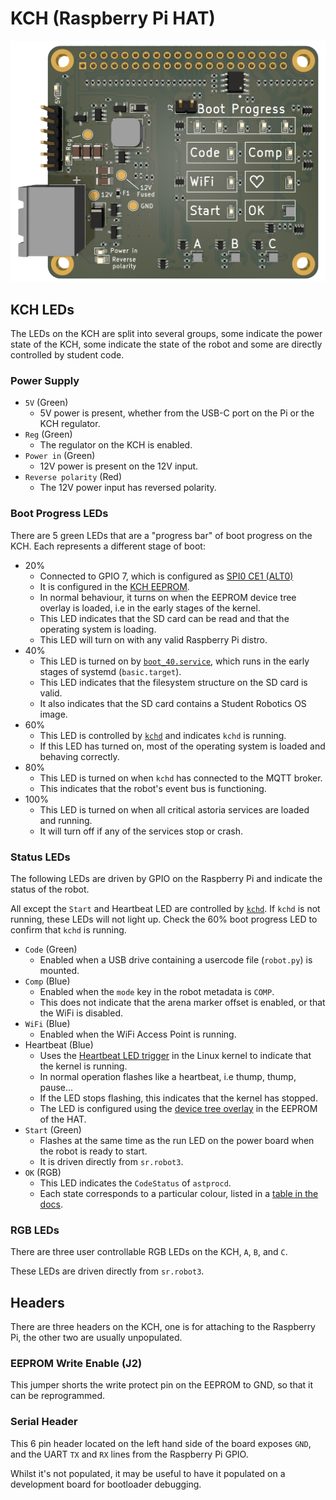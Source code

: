 # KCH (Raspberry Pi HAT)

![3D Render of KCH](img/kch-3d-render.png)

## KCH LEDs

The LEDs on the KCH are split into several groups, some indicate the power state of the KCH, some indicate the state of the robot and some are directly controlled by student code.

### Power Supply

- `5V` (Green)
    - 5V power is present, whether from the USB-C port on the Pi or the KCH regulator.
- `Reg` (Green)
    - The regulator on the KCH is enabled.
- `Power in` (Green)
    - 12V power is present on the 12V input.
- `Reverse polarity` (Red)
    - The 12V power input has reversed polarity.

### Boot Progress LEDs

There are 5 green LEDs that are a "progress bar" of boot progress on the KCH. Each represents a different stage of boot:

- 20%
    - Connected to GPIO 7, which is configured as [SPI0 CE1 (ALT0)](https://pinout.xyz/pinout/pin26_gpio7)
    - It is configured in the [KCH EEPROM](https://github.com/srobo/kch-hw/blob/main/EEPROM/eeprom_settings.txt#L69).
    - In normal behaviour, it turns on when the EEPROM device tree overlay is loaded, i.e in the early stages of the kernel.
    - This LED indicates that the SD card can be read and that the operating system is loading.
    - This LED will turn on with any valid Raspberry Pi distro.
- 40%
    - This LED is turned on by [`boot_40.service`](https://github.com/srobo/robot-image/blob/main/sources/meta-srobo/recipes-robot/python-astoria/astoria-config/boot_40.service), which runs in the early stages of systemd (`basic.target`).
    - This LED indicates that the filesystem structure on the SD card is valid.
    - It also indicates that the SD card contains a Student Robotics OS image.
- 60%
    - This LED is controlled by [`kchd`](../../software/#kch-daemon-kchd) and indicates `kchd` is running.
    - If this LED has turned on, most of the operating system is loaded and behaving correctly.
- 80%
    - This LED is turned on when `kchd` has connected to the MQTT broker.
    - This indicates that the robot's event bus is functioning.
- 100%
    - This LED is turned on when all critical astoria services are loaded and running.
    - It will turn off if any of the services stop or crash.

### Status LEDs

The following LEDs are driven by GPIO on the Raspberry Pi and indicate the status of the robot.

All except the `Start` and Heartbeat LED are controlled by [`kchd`](../../software/#kch-daemon-kchd). If `kchd` is not running, these LEDs will not light up. Check the 60% boot progress LED to confirm that `kchd` is running.

- `Code` (Green)
    - Enabled when a USB drive containing a usercode file (`robot.py`) is mounted.
- `Comp` (Blue)
    - Enabled when the `mode` key in the robot metadata is `COMP`.
    - This does not indicate that the arena marker offset is enabled, or that the WiFi is disabled.
- `WiFi` (Blue)
    - Enabled when the WiFi Access Point is running.
- Heartbeat (Blue)
    - Uses the [Heartbeat LED trigger](https://github.com/torvalds/linux/blob/master/drivers/leds/trigger/ledtrig-heartbeat.c) in the Linux kernel to indicate that the kernel is running.
    - In normal operation flashes like a heartbeat, i.e thump, thump, pause...
    - If the LED stops flashing, this indicates that the kernel has stopped.
    - The LED is configured using the [device tree overlay](https://github.com/srobo/kch-hw/blob/main/EEPROM/heartbeat.dts) in the EEPROM of the HAT.
- `Start` (Green)
    - Flashes at the same time as the run LED on the power board when the robot is ready to start.
    - It is driven directly from `sr.robot3`.
- `OK` (RGB)
    - This LED indicates the `CodeStatus` of `astprocd`.
    - Each state corresponds to a particular colour, listed in a [table in the docs](https://studentrobotics.org/docs/kit/brain_board/#ok-led).

### RGB LEDs

There are three user controllable RGB LEDs on the KCH, `A`, `B`, and `C`.

These LEDs are driven directly from `sr.robot3`.

## Headers

There are three headers on the KCH, one is for attaching to the Raspberry Pi, the other two are usually unpopulated.

### EEPROM Write Enable (J2)

This jumper shorts the write protect pin on the EEPROM to GND, so that it can be reprogrammed.

### Serial Header

This 6 pin header located on the left hand side of the board exposes `GND`, and the UART `TX` and `RX` lines from the Raspberry Pi GPIO.

Whilst it's not populated, it may be useful to have it populated on a development board for bootloader debugging.
